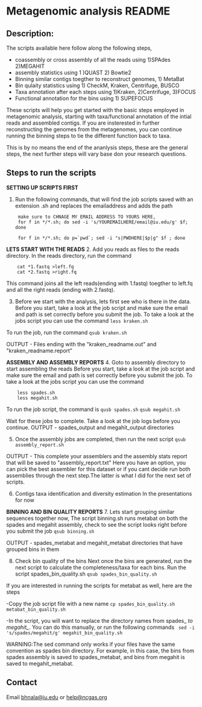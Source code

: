 # Metagenomic analysis README

## Description: 
The scripts available here follow along the following steps,
- coassembly or cross assembly of all the reads using 1)SPAdes 2)MEGAHIT
- assembly statistics using 1 )QUAST 2) Bowtie2
- Binning similar contigs toegther to reconstruct genomes, 1) MetaBat
- Bin qulaity statistics using 1) CheckM, Kraken, Centrifuge, BUSCO
- Taxa annotation after each steps using 1)Kraken, 2)Centrifuge, 3)FOCUS
- Functional annotation for the bins using 1) SUPEFOCUS

These scripts will help you get started with the basic steps employed in metagenomic analysis, starting with taxa/functional annotation
of the intial reads and assembled contigs. If you are insterested in further reconstructing the genomes from the metagenomes, you can
continue running the binning steps to tie the different function back to taxa.

This is by no means the end of the ananlysis steps, these are the general steps, the next further steps will vary base don your research
questions.

## Steps to run the scripts

**SETTING UP SCRIPTS FIRST**
1. Run the following commands, that will find the job scripts saved with an extension .sh and replaces the emailaddress and adds the path

        make sure to CHNAGE MY EMAIL ADDRESS TO YOURS HERE,
        for f in */*.sh; do sed -i 's/YOUREMAILHERE/email@iu.edu/g' $f; done

        for f in */*.sh; do p=`pwd`; sed -i "s|PWDHERE|$p|g" $f ; done

**LETS START WITH THE READS**
2. Add you reads as files to the reads directory.
In the reads directory, run the command

        cat *1.fastq >left.fq
        cat *2.fastq >right.fq

This command joins all the left reads(ending with 1.fastq) toegther to left.fq and all the right reads (ending with 2.fastq).

3. Before we start with the analysis, lets first see who is there in the data.
Before you start, take a look at the job script and make sure the email and path is set correctly before you submit the job. To take a look at the jobs script you can use the command
        `less kraken.sh`

To run the job, run the command
        `qsub kraken.sh`

OUTPUT - Files ending with the "kraken_readname.out" and "kraken_readname.report"

**ASSEMBLY AND ASSEMBLY REPORTS**
4. Goto to assembly directory to start assembling the reads
Before you start, take a look at the job script and make sure the email and path is set correctly before you submit the job. To take a look at the jobs script you can use the command

        less spades.sh
        less megahit.sh

To run the job script, the command is
        `qusb spades.sh`
        `qsub megahit.sh`

Wait for these jobs to complete. Take a look at the job logs before you continue.
OUTPUT - spades_output and megahit_output directories

5. Once the assembly jobs are completed, then run the next script
        `qsub assembly_report.sh`

OUTPUT - This complete your assemblers and the assembly stats report that will be saved to "assembly_report.txt"
Here you have an option, you can pick the best assembler for this dataset or if you cant decide run both assemblies through the next step.The latter is what I did for the next set of scripts.

6. Contigs taxa identification and diversity estimation
In the presentations for now

**BINNING AND BIN QUALITY REPORTS**
7. Lets start grouping similar sequences together now,
The script binning.sh runs metabat on both the spades and megahit assembly, check to see the script looks right before you
submit the job
        `qsub binning.sh`

OUTPUT - spades_metabat and megahit_metabat directories that have grouped bins in them

8. Check bin quality of the bins
Next once the bins are generated, run the next script to calculate the completeness/taxa for each bins. Run the script spades_bin_quality.sh
        `qsub spades_bin_quality.sh`

If you are interested in running the scripts for metabat as well, here are the steps

-Copy the job script file with a new name
        `cp spades_bin_quality.sh metabat_bin_quality.sh`

-In the script, you will want to replace the directory names from spades_ *to megahit_*. You can do this manually, or run the following commands
       ` sed -i 's/spades/megahit/g' megahit_bin_quality.sh`

WARNING:The sed command only works if your files have the same convention as spades bin directory. For example, in this case, the bins from spades
assembly is saved to spades_metabat, and bins from megahit is saved to megahit_metabat.

## Contact 
Email bhnala@iu.edu or help@ncgas.org 
